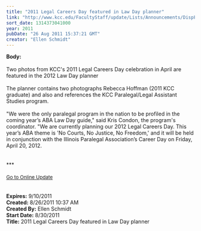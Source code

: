 ```yaml
---
title: "2011 Legal Careers Day featured in Law Day planner"
link: "http://www.kcc.edu/FacultyStaff/update/Lists/Announcements/DispForm.aspx?ID=417"
sort_date: 1314373041000
year: 2011
pubDate: "26 Aug 2011 15:37:21 GMT"
creator: "Ellen Schmidt"
---
```


<div><b>Body:</b> <div class="ExternalClassCEF0BAEF4E7647C7A614552678D4D441">
<div> </div>
<div>
<div>Two photos from KCC's 2011 Legal Careers Day celebration in April are featured in the 2012 Law Day planner</div>
<div> </div></div>
<div>The planner contains two photographs Rebecca Hoffman (2011 KCC graduate) and also and references the KCC Paralegal/Legal Assistant Studies program.</div>
<div> </div>
<div>&quot;We were the only paralegal program in the nation to be profiled in the coming year’s ABA Law Day guide,&quot; said Kris Condon, the program's coordinator. &quot;We are currently planning our 2012 Legal Careers Day. This year’s ABA theme is 'No Courts, No Justice, No Freedom,' and it will be held in conjunction with the Illinois Paralegal Association’s Career Day on Friday, April 20, 2012.</div></div>
<div> </div>
<div> </div>
<div>***</div>
<div> </div>
<div>
<div><font size="2"><a href="/FacultyStaff/update/Pages/dailyupdate.aspx">Go to Online Update</a></font></div>
<div><font size="2"></font> </div>
<div> </div></div>
<div></div></div>
<div><b>Expires:</b> 9/10/2011</div>
<div><b>Created:</b> 8/26/2011 10:37 AM</div>
<div><b>Created By:</b> Ellen Schmidt</div>
<div><b>Start Date:</b> 8/30/2011</div>
<div><b>Title:</b> 2011 Legal Careers Day featured in Law Day planner</div>
